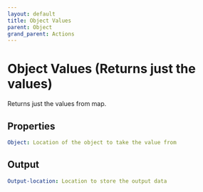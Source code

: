 ```yaml
---
layout: default
title: Object Values
parent: Object
grand_parent: Actions
---
```

# Object Values (Returns just the values)
Returns just the values from map.

## Properties
```yaml
Object: Location of the object to take the value from
```

## Output
```yaml
Output-location: Location to store the output data
```

